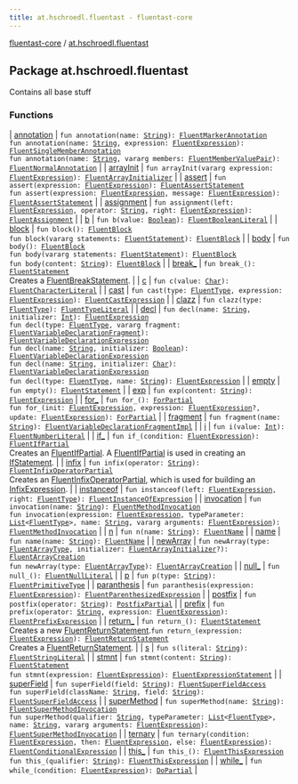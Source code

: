 ```yaml
---
title: at.hschroedl.fluentast - fluentast-core
---
```


[fluentast-core](../index.html) / [at.hschroedl.fluentast](.)

## Package at.hschroedl.fluentast

Contains all base stuff

### Functions

| [annotation](annotation.html) | `fun annotation(name: `[`String`](https://kotlinlang.org/api/latest/jvm/stdlib/kotlin/-string/index.html)`): `[`FluentMarkerAnnotation`](../at.hschroedl.fluentast.ast.expression/-fluent-marker-annotation/index.html)<br>`fun annotation(name: `[`String`](https://kotlinlang.org/api/latest/jvm/stdlib/kotlin/-string/index.html)`, expression: `[`FluentExpression`](../at.hschroedl.fluentast.ast.expression/-fluent-expression/index.html)`): `[`FluentSingleMemberAnnotation`](../at.hschroedl.fluentast.ast.expression/-fluent-single-member-annotation/index.html)<br>`fun annotation(name: `[`String`](https://kotlinlang.org/api/latest/jvm/stdlib/kotlin/-string/index.html)`, vararg members: `[`FluentMemberValuePair`](../at.hschroedl.fluentast.ast/-fluent-member-value-pair/index.html)`): `[`FluentNormalAnnotation`](../at.hschroedl.fluentast.ast.expression/-fluent-normal-annotation/index.html) |
| [arrayInit](array-init.html) | `fun arrayInit(vararg expression: `[`FluentExpression`](../at.hschroedl.fluentast.ast.expression/-fluent-expression/index.html)`): `[`FluentArrayInitializer`](../at.hschroedl.fluentast.ast.expression/-fluent-array-initializer/index.html) |
| [assert](assert.html) | `fun assert(expression: `[`FluentExpression`](../at.hschroedl.fluentast.ast.expression/-fluent-expression/index.html)`): `[`FluentAssertStatement`](../at.hschroedl.fluentast.ast.statement/-fluent-assert-statement/index.html)<br>`fun assert(expression: `[`FluentExpression`](../at.hschroedl.fluentast.ast.expression/-fluent-expression/index.html)`, message: `[`FluentExpression`](../at.hschroedl.fluentast.ast.expression/-fluent-expression/index.html)`): `[`FluentAssertStatement`](../at.hschroedl.fluentast.ast.statement/-fluent-assert-statement/index.html) |
| [assignment](assignment.html) | `fun assignment(left: `[`FluentExpression`](../at.hschroedl.fluentast.ast.expression/-fluent-expression/index.html)`, operator: `[`String`](https://kotlinlang.org/api/latest/jvm/stdlib/kotlin/-string/index.html)`, right: `[`FluentExpression`](../at.hschroedl.fluentast.ast.expression/-fluent-expression/index.html)`): `[`FluentAssignment`](../at.hschroedl.fluentast.ast.expression/-fluent-assignment/index.html) |
| [b](b.html) | `fun b(value: `[`Boolean`](https://kotlinlang.org/api/latest/jvm/stdlib/kotlin/-boolean/index.html)`): `[`FluentBooleanLiteral`](../at.hschroedl.fluentast.ast.expression/-fluent-boolean-literal/index.html) |
| [block](block.html) | `fun block(): `[`FluentBlock`](../at.hschroedl.fluentast.ast.statement/-fluent-block/index.html)<br>`fun block(vararg statements: `[`FluentStatement`](../at.hschroedl.fluentast.ast.statement/-fluent-statement/index.html)`): `[`FluentBlock`](../at.hschroedl.fluentast.ast.statement/-fluent-block/index.html) |
| [body](body.html) | `fun body(): `[`FluentBlock`](../at.hschroedl.fluentast.ast.statement/-fluent-block/index.html)<br>`fun body(vararg statements: `[`FluentStatement`](../at.hschroedl.fluentast.ast.statement/-fluent-statement/index.html)`): `[`FluentBlock`](../at.hschroedl.fluentast.ast.statement/-fluent-block/index.html)<br>`fun body(content: `[`String`](https://kotlinlang.org/api/latest/jvm/stdlib/kotlin/-string/index.html)`): `[`FluentBlock`](../at.hschroedl.fluentast.ast.statement/-fluent-block/index.html) |
| [break_](break_.html) | `fun break_(): `[`FluentStatement`](../at.hschroedl.fluentast.ast.statement/-fluent-statement/index.html)<br>Creates a [FluentBreakStatement](../at.hschroedl.fluentast.ast.statement/-fluent-break-statement/index.html). |
| [c](c.html) | `fun c(value: `[`Char`](https://kotlinlang.org/api/latest/jvm/stdlib/kotlin/-char/index.html)`): `[`FluentCharacterLiteral`](../at.hschroedl.fluentast.ast.expression/-fluent-character-literal/index.html) |
| [cast](cast.html) | `fun cast(type: `[`FluentType`](../at.hschroedl.fluentast.ast.type/-fluent-type/index.html)`, expression: `[`FluentExpression`](../at.hschroedl.fluentast.ast.expression/-fluent-expression/index.html)`): `[`FluentCastExpression`](../at.hschroedl.fluentast.ast.expression/-fluent-cast-expression/index.html) |
| [clazz](clazz.html) | `fun clazz(type: `[`FluentType`](../at.hschroedl.fluentast.ast.type/-fluent-type/index.html)`): `[`FluentTypeLiteral`](../at.hschroedl.fluentast.ast.expression/-fluent-type-literal/index.html) |
| [decl](decl.html) | `fun decl(name: `[`String`](https://kotlinlang.org/api/latest/jvm/stdlib/kotlin/-string/index.html)`, initializer: `[`Int`](https://kotlinlang.org/api/latest/jvm/stdlib/kotlin/-int/index.html)`): `[`FluentExpression`](../at.hschroedl.fluentast.ast.expression/-fluent-expression/index.html)<br>`fun decl(type: `[`FluentType`](../at.hschroedl.fluentast.ast.type/-fluent-type/index.html)`, vararg fragment: `[`FluentVariableDeclarationFragment`](../at.hschroedl.fluentast.ast/-fluent-variable-declaration-fragment/index.html)`): `[`FluentVariableDeclarationExpression`](../at.hschroedl.fluentast.ast.expression/-fluent-variable-declaration-expression/index.html)<br>`fun decl(name: `[`String`](https://kotlinlang.org/api/latest/jvm/stdlib/kotlin/-string/index.html)`, initializer: `[`Boolean`](https://kotlinlang.org/api/latest/jvm/stdlib/kotlin/-boolean/index.html)`): `[`FluentVariableDeclarationExpression`](../at.hschroedl.fluentast.ast.expression/-fluent-variable-declaration-expression/index.html)<br>`fun decl(name: `[`String`](https://kotlinlang.org/api/latest/jvm/stdlib/kotlin/-string/index.html)`, initializer: `[`Char`](https://kotlinlang.org/api/latest/jvm/stdlib/kotlin/-char/index.html)`): `[`FluentVariableDeclarationExpression`](../at.hschroedl.fluentast.ast.expression/-fluent-variable-declaration-expression/index.html)<br>`fun decl(type: `[`FluentType`](../at.hschroedl.fluentast.ast.type/-fluent-type/index.html)`, name: `[`String`](https://kotlinlang.org/api/latest/jvm/stdlib/kotlin/-string/index.html)`): `[`FluentExpression`](../at.hschroedl.fluentast.ast.expression/-fluent-expression/index.html) |
| [empty](empty.html) | `fun empty(): `[`FluentStatement`](../at.hschroedl.fluentast.ast.statement/-fluent-statement/index.html) |
| [exp](exp.html) | `fun exp(content: `[`String`](https://kotlinlang.org/api/latest/jvm/stdlib/kotlin/-string/index.html)`): `[`FluentExpression`](../at.hschroedl.fluentast.ast.expression/-fluent-expression/index.html) |
| [for_](for_.html) | `fun for_(): `[`ForPartial`](../at.hschroedl.fluentast.ast.statement/-fluent-for-statement/-for-partial/index.html)<br>`fun for_(init: `[`FluentExpression`](../at.hschroedl.fluentast.ast.expression/-fluent-expression/index.html)`, expression: `[`FluentExpression`](../at.hschroedl.fluentast.ast.expression/-fluent-expression/index.html)`?, update: `[`FluentExpression`](../at.hschroedl.fluentast.ast.expression/-fluent-expression/index.html)`): `[`ForPartial`](../at.hschroedl.fluentast.ast.statement/-fluent-for-statement/-for-partial/index.html) |
| [fragment](fragment.html) | `fun fragment(name: `[`String`](https://kotlinlang.org/api/latest/jvm/stdlib/kotlin/-string/index.html)`): `[`FluentVariableDeclarationFragmentImpl`](../at.hschroedl.fluentast.ast/-fluent-variable-declaration-fragment-impl/index.html) |
| [i](i.html) | `fun i(value: `[`Int`](https://kotlinlang.org/api/latest/jvm/stdlib/kotlin/-int/index.html)`): `[`FluentNumberLiteral`](../at.hschroedl.fluentast.ast.expression/-fluent-number-literal/index.html) |
| [if_](if_.html) | `fun if_(condition: `[`FluentExpression`](../at.hschroedl.fluentast.ast.expression/-fluent-expression/index.html)`): `[`FluentIfPartial`](../at.hschroedl.fluentast.ast.statement/-fluent-if-partial/index.html)<br>Creates an [FluentIfPartial](../at.hschroedl.fluentast.ast.statement/-fluent-if-partial/index.html). A [FluentIfPartial](../at.hschroedl.fluentast.ast.statement/-fluent-if-partial/index.html) is used in creating an [IfStatement](https://help.eclipse.org/neon/topic/org.eclipse.jdt.doc.isv/reference/api/org/eclipse/jdt/core/dom/IfStatement.html). |
| [infix](infix.html) | `fun infix(operator: `[`String`](https://kotlinlang.org/api/latest/jvm/stdlib/kotlin/-string/index.html)`): `[`FluentInfixOperatorPartial`](../at.hschroedl.fluentast.ast.expression/-fluent-infix-operator-partial/index.html)<br>Creates an [FluentInfixOperatorPartial](../at.hschroedl.fluentast.ast.expression/-fluent-infix-operator-partial/index.html), which is used for building an [InfixExpression](https://help.eclipse.org/neon/topic/org.eclipse.jdt.doc.isv/reference/api/org/eclipse/jdt/core/dom/InfixExpression.html). |
| [instanceof](instanceof.html) | `fun instanceof(left: `[`FluentExpression`](../at.hschroedl.fluentast.ast.expression/-fluent-expression/index.html)`, right: `[`FluentType`](../at.hschroedl.fluentast.ast.type/-fluent-type/index.html)`): `[`FluentInstanceOfExpression`](../at.hschroedl.fluentast.ast.expression/-fluent-instance-of-expression/index.html) |
| [invocation](invocation.html) | `fun invocation(name: `[`String`](https://kotlinlang.org/api/latest/jvm/stdlib/kotlin/-string/index.html)`): `[`FluentMethodInvocation`](../at.hschroedl.fluentast.ast.expression/-fluent-method-invocation/index.html)<br>`fun invocation(expression: `[`FluentExpression`](../at.hschroedl.fluentast.ast.expression/-fluent-expression/index.html)`, typeParameter: `[`List`](https://kotlinlang.org/api/latest/jvm/stdlib/kotlin.collections/-list/index.html)`<`[`FluentType`](../at.hschroedl.fluentast.ast.type/-fluent-type/index.html)`>, name: `[`String`](https://kotlinlang.org/api/latest/jvm/stdlib/kotlin/-string/index.html)`, vararg arguments: `[`FluentExpression`](../at.hschroedl.fluentast.ast.expression/-fluent-expression/index.html)`): `[`FluentMethodInvocation`](../at.hschroedl.fluentast.ast.expression/-fluent-method-invocation/index.html) |
| [n](n.html) | `fun n(name: `[`String`](https://kotlinlang.org/api/latest/jvm/stdlib/kotlin/-string/index.html)`): `[`FluentName`](../at.hschroedl.fluentast.ast.expression/-fluent-name/index.html) |
| [name](name.html) | `fun name(name: `[`String`](https://kotlinlang.org/api/latest/jvm/stdlib/kotlin/-string/index.html)`): `[`FluentName`](../at.hschroedl.fluentast.ast.expression/-fluent-name/index.html) |
| [newArray](new-array.html) | `fun newArray(type: `[`FluentArrayType`](../at.hschroedl.fluentast.ast.type/-fluent-array-type/index.html)`, initializer: `[`FluentArrayInitializer`](../at.hschroedl.fluentast.ast.expression/-fluent-array-initializer/index.html)`?): `[`FluentArrayCreation`](../at.hschroedl.fluentast.ast.expression/-fluent-array-creation/index.html)<br>`fun newArray(type: `[`FluentArrayType`](../at.hschroedl.fluentast.ast.type/-fluent-array-type/index.html)`): `[`FluentArrayCreation`](../at.hschroedl.fluentast.ast.expression/-fluent-array-creation/index.html) |
| [null_](null_.html) | `fun null_(): `[`FluentNullLiteral`](../at.hschroedl.fluentast.ast.expression/-fluent-null-literal/index.html) |
| [p](p.html) | `fun p(type: `[`String`](https://kotlinlang.org/api/latest/jvm/stdlib/kotlin/-string/index.html)`): `[`FluentPrimitiveType`](../at.hschroedl.fluentast.ast.type/-fluent-primitive-type/index.html) |
| [paranthesis](paranthesis.html) | `fun paranthesis(expression: `[`FluentExpression`](../at.hschroedl.fluentast.ast.expression/-fluent-expression/index.html)`): `[`FluentParenthesizedExpression`](../at.hschroedl.fluentast.ast.expression/-fluent-parenthesized-expression/index.html) |
| [postfix](postfix.html) | `fun postfix(operator: `[`String`](https://kotlinlang.org/api/latest/jvm/stdlib/kotlin/-string/index.html)`): `[`PostfixPartial`](../at.hschroedl.fluentast.ast.expression/-fluent-postfix-expression/-postfix-partial/index.html) |
| [prefix](prefix.html) | `fun prefix(operator: `[`String`](https://kotlinlang.org/api/latest/jvm/stdlib/kotlin/-string/index.html)`, expression: `[`FluentExpression`](../at.hschroedl.fluentast.ast.expression/-fluent-expression/index.html)`): `[`FluentPrefixExpression`](../at.hschroedl.fluentast.ast.expression/-fluent-prefix-expression/index.html) |
| [return_](return_.html) | `fun return_(): `[`FluentStatement`](../at.hschroedl.fluentast.ast.statement/-fluent-statement/index.html)<br>Creates a new [FluentReturnStatement](../at.hschroedl.fluentast.ast.statement/-fluent-return-statement/index.html).`fun return_(expression: `[`FluentExpression`](../at.hschroedl.fluentast.ast.expression/-fluent-expression/index.html)`): `[`FluentReturnStatement`](../at.hschroedl.fluentast.ast.statement/-fluent-return-statement/index.html)<br>Creates a [FluentReturnStatement](../at.hschroedl.fluentast.ast.statement/-fluent-return-statement/index.html). |
| [s](s.html) | `fun s(literal: `[`String`](https://kotlinlang.org/api/latest/jvm/stdlib/kotlin/-string/index.html)`): `[`FluentStringLiteral`](../at.hschroedl.fluentast.ast.expression/-fluent-string-literal/index.html) |
| [stmnt](stmnt.html) | `fun stmnt(content: `[`String`](https://kotlinlang.org/api/latest/jvm/stdlib/kotlin/-string/index.html)`): `[`FluentStatement`](../at.hschroedl.fluentast.ast.statement/-fluent-statement/index.html)<br>`fun stmnt(expression: `[`FluentExpression`](../at.hschroedl.fluentast.ast.expression/-fluent-expression/index.html)`): `[`FluentExpressionStatement`](../at.hschroedl.fluentast.ast.statement/-fluent-expression-statement/index.html) |
| [superField](super-field.html) | `fun superField(field: `[`String`](https://kotlinlang.org/api/latest/jvm/stdlib/kotlin/-string/index.html)`): `[`FluentSuperFieldAccess`](../at.hschroedl.fluentast.ast.expression/-fluent-super-field-access/index.html)<br>`fun superField(className: `[`String`](https://kotlinlang.org/api/latest/jvm/stdlib/kotlin/-string/index.html)`, field: `[`String`](https://kotlinlang.org/api/latest/jvm/stdlib/kotlin/-string/index.html)`): `[`FluentSuperFieldAccess`](../at.hschroedl.fluentast.ast.expression/-fluent-super-field-access/index.html) |
| [superMethod](super-method.html) | `fun superMethod(name: `[`String`](https://kotlinlang.org/api/latest/jvm/stdlib/kotlin/-string/index.html)`): `[`FluentSuperMethodInvocation`](../at.hschroedl.fluentast.ast.expression/-fluent-super-method-invocation/index.html)<br>`fun superMethod(qualifier: `[`String`](https://kotlinlang.org/api/latest/jvm/stdlib/kotlin/-string/index.html)`, typeParameter: `[`List`](https://kotlinlang.org/api/latest/jvm/stdlib/kotlin.collections/-list/index.html)`<`[`FluentType`](../at.hschroedl.fluentast.ast.type/-fluent-type/index.html)`>, name: `[`String`](https://kotlinlang.org/api/latest/jvm/stdlib/kotlin/-string/index.html)`, vararg arguments: `[`FluentExpression`](../at.hschroedl.fluentast.ast.expression/-fluent-expression/index.html)`): `[`FluentSuperMethodInvocation`](../at.hschroedl.fluentast.ast.expression/-fluent-super-method-invocation/index.html) |
| [ternary](ternary.html) | `fun ternary(condition: `[`FluentExpression`](../at.hschroedl.fluentast.ast.expression/-fluent-expression/index.html)`, then: `[`FluentExpression`](../at.hschroedl.fluentast.ast.expression/-fluent-expression/index.html)`, else: `[`FluentExpression`](../at.hschroedl.fluentast.ast.expression/-fluent-expression/index.html)`): `[`FluentConditionalExpression`](../at.hschroedl.fluentast.ast.expression/-fluent-conditional-expression/index.html) |
| [this_](this_.html) | `fun this_(): `[`FluentThisExpression`](../at.hschroedl.fluentast.ast.expression/-fluent-this-expression/index.html)<br>`fun this_(qualifier: `[`String`](https://kotlinlang.org/api/latest/jvm/stdlib/kotlin/-string/index.html)`): `[`FluentThisExpression`](../at.hschroedl.fluentast.ast.expression/-fluent-this-expression/index.html) |
| [while_](while_.html) | `fun while_(condition: `[`FluentExpression`](../at.hschroedl.fluentast.ast.expression/-fluent-expression/index.html)`): `[`DoPartial`](../at.hschroedl.fluentast.ast.statement/-fluent-while-statement/-do-partial/index.html) |

